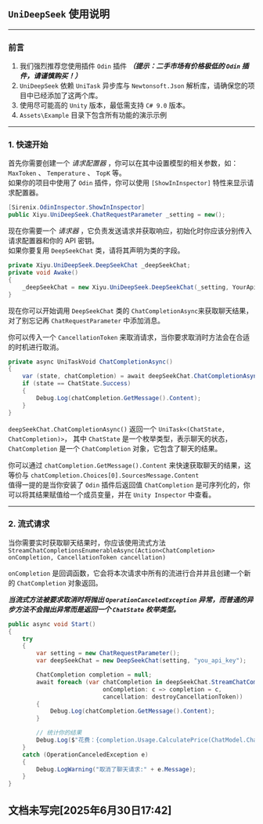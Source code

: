 ## `UniDeepSeek` 使用说明

---

### 前言

1. 我们强烈推荐您使用插件 `Odin` 插件 ***（提示：二手市场有价格极低的 `Odin` 插件，请谨慎购买！）***
2. `UniDeepSeek` 依赖 `UniTask` 异步库与 `Newtonsoft.Json` 解析库，请确保您的项目中已经添加了这两个库。
3. 使用尽可能高的 `Unity` 版本，最低需支持 `C# 9.0` 版本。
4. `Assets\Example` 目录下包含所有功能的演示示例

---

### 1. 快速开始

首先你需要创建一个 *请求配置器* ，你可以在其中设置模型的相关参数，如：`MaxToken` 、 `Temperature` 、 `TopK` 等。  
如果你的项目中使用了 `Odin` 插件，你可以使用 `[ShowInInspector]` 特性来显示请求配置器。

```csharp
[Sirenix.OdinInspector.ShowInInspector]
public Xiyu.UniDeepSeek.ChatRequestParameter _setting = new();
```

现在你需要一个 *请求器* ，它负责发送请求并获取响应，初始化时你应该分别传入请求配置器和你的 API 密钥。  
如果你要复用 `DeepSeekChat` 类，请将其声明为类的字段。

```csharp
private Xiyu.UniDeepSeek.DeepSeekChat _deepSeekChat;
private void Awake()
{
    _deepSeekChat = new Xiyu.UniDeepSeek.DeepSeekChat(_setting, YourApiKey);
}
```

现在你可以开始调用 `DeepSeekChat` 类的 `ChatCompletionAsync`来获取聊天结果，对了别忘记再 `ChatRequestParameter` 中添加消息。

你可以传入一个 `CancellationToken` 来取消请求，当你要求取消时方法会在合适的时机进行取消。
```csharp
private async UniTaskVoid ChatCompletionAsync()
{
    var (state, chatCompletion) = await deepSeekChat.ChatCompletionAsync(cancellation: destroyCancellationToken);
    if (state == ChatState.Success)
    {
        Debug.Log(chatCompletion.GetMessage().Content);
    }
}
```
`deepSeekChat.ChatCompletionAsync()` 返回一个 `UniTask<(ChatState, ChatCompletion)>`，
其中 `ChatState` 是一个枚举类型，表示聊天的状态，`ChatCompletion` 是一个 `ChatCompletion` 对象，它包含了聊天的结果。

你可以通过 `chatCompletion.GetMessage().Content` 来快速获取聊天的结果，这等价与 `chatCompletion.Choices[0].SourcesMessage.Content`  
值得一提的是当你安装了 `Odin` 插件后返回值 `ChatCompletion` 是可序列化的，你可以将其结果赋值给一个成员变量，并在 `Unity Inspector` 中查看。 

---

### 2. 流式请求

当你需要实时获取聊天结果时，你应该使用流式方法 `StreamChatCompletionsEnumerableAsync(Action<ChatCompletion> onCompletion, CancellationToken cancellation)`  

`onCompletion` 是回调函数，它会将本次请求中所有的流进行合并并且创建一个新的 `ChatCompletion` 对象返回。

***当流式方法被要求取消时将抛出 `OperationCanceledException` 异常，而普通的异步方法不会抛出异常而是返回一个 `ChatState` 枚举类型。***

```csharp
public async void Start()
{
    try
    {
        var setting = new ChatRequestParameter();
        var deepSeekChat = new DeepSeekChat(setting, "you_api_key");

        ChatCompletion completion = null;
        await foreach (var chatCompletion in deepSeekChat.StreamChatCompletionsEnumerableAsync(
                           onCompletion: c => completion = c,
                           cancellation: destroyCancellationToken))
        {
            Debug.Log(chatCompletion.GetMessage().Content);
        }

        // 统计你的结果
        Debug.Log($"花费：{completion.Usage.CalculatePrice(ChatModel.Chat):F3}元");
    }
    catch (OperationCanceledException e)
    {
        Debug.LogWarning("取消了聊天请求:" + e.Message);
    }
}
```

## 文档未写完[2025年6月30日17:42]
